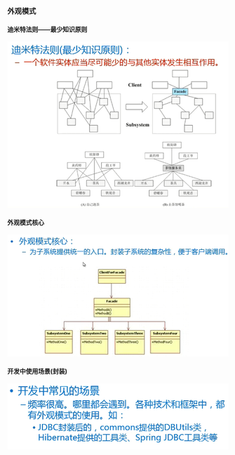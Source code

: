 ### 外观模式

#### 迪米特法则——最少知识原则
![迪米特法则](迪米特法则.png)

#### 外观模式核心
![外观模式核心](外观模式核心.png)

#### 开发中使用场景(封装)
![场景](场景.png)